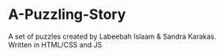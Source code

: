 # A-Puzzling-Story
A set of puzzles created by Labeebah Islaam & Sandra Karakas.<br>
Written in HTML/CSS and JS
